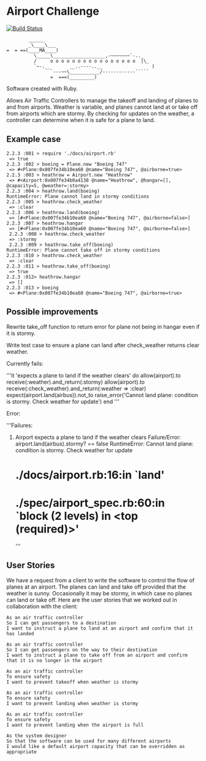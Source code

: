 Airport Challenge
=================
[![Build Status](https://travis-ci.org/makersacademy/airport_challenge.svg?branch=master)](https://travis-ci.org/makersacademy/airport_challenge)

```
        ______
        _\____\___
=  = ==(____MA____)
          \_____\___________________,-~~~~~~~`-.._
          /     o o o o o o o o o o o o o o o o  |\_
          `~-.__       __..----..__                  )
                `---~~\___________/------------`````
                =  ===(_________)

```




Software created with Ruby.

Allows Air Traffic Controllers to manage the takeoff and landing of planes to and from airports. Weather is variable, and planes cannot land at or take off from airports which are stormy. By checking for updates on the weather, a controller can determine when it is safe for a plane to land.

Example case
------------
```
2.2.3 :001 > require './docs/airport.rb'
 => true
2.2.3 :002 > boeing = Plane.new "Boeing 747"
 => #<Plane:0x007fe34b10ea60 @name="Boeing 747", @airborne=true>
2.2.3 :003 > heathrow = Airport.new "Heathrow"
 => #<Airport:0x007fe34b0a4138 @name="Heathrow", @hangar=[], @capacity=5, @weather=:stormy>
2.2.3 :004 > heathrow.land(boeing)
RuntimeError: Plane cannot land in stormy conditions
2.2.3 :005 > heathrow.check_weather
 => :clear
2.2.3 :006 > heathrow.land(boeing)
 => [#<Plane:0x007fe34b10ea60 @name="Boeing 747", @airborne=false>]
2.2.3 :007 > heathrow.hangar
 => [#<Plane:0x007fe34b10ea60 @name="Boeing 747", @airborne=false>]
 2.2.3 :008 > heathrow.check_weather
 => :stormy
 2.2.3 :009 > heathrow.take_off(boeing)
RuntimeError: Plane cannot take off in stormy conditions
2.2.3 :010 > heathrow.check_weather
 => :clear
2.2.3 :011 > heathrow.take_off(boeing)
 => true
2.2.3 :012> heathrow.hangar
 => []
2.2.3 :013 > boeing
 => #<Plane:0x007fe34b10ea60 @name="Boeing 747", @airborne=true>
```


Possible improvements
----------

Rewrite take_off function to return error for plane not being in hangar even if it is stormy.

Write test case to ensure a plane can land after check_weather returns clear weather.

Currently fails:

'''it 'expects a plane to land if the weather clears' do
  allow(airport).to receive(:weather).and_return(:stormy)
  allow(airport).to receive(:check_weather).and_return(:weather => :clear)
  expect(airport.land(airbus)).not_to raise_error('Cannot land plane: condition is stormy. Check weather for update')
end
'''

Error:

'''Failures:

  1) Airport expects a plane to land if the weather clears
     Failure/Error: airport.land(airbus).stormy? == false
     RuntimeError:
       Cannot land plane: condition is stormy. Check weather for update
     # ./docs/airport.rb:16:in `land'
     # ./spec/airport_spec.rb:60:in `block (2 levels) in <top (required)>'
     '''




User Stories
-----

We have a request from a client to write the software to control the flow of planes at an airport. The planes can land and take off provided that the weather is sunny. Occasionally it may be stormy, in which case no planes can land or take off.  Here are the user stories that we worked out in collaboration with the client:

```
As an air traffic controller
So I can get passengers to a destination
I want to instruct a plane to land at an airport and confirm that it has landed

As an air traffic controller
So I can get passengers on the way to their destination
I want to instruct a plane to take off from an airport and confirm that it is no longer in the airport

As an air traffic controller
To ensure safety
I want to prevent takeoff when weather is stormy

As an air traffic controller
To ensure safety
I want to prevent landing when weather is stormy

As an air traffic controller
To ensure safety
I want to prevent landing when the airport is full

As the system designer
So that the software can be used for many different airports
I would like a default airport capacity that can be overridden as appropriate
```
